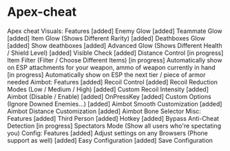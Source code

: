 # Apex-cheat
Apex cheat
Visuals:
Features
[added] Enemy Glow
[added] Teammate Glow
[added] Item Glow (Shows Different Rarity)
[added] Deathboxes Glow
[added] Show deathboxes
[added] Advanced Glow (Shows Different Health / Shield Level)
[added] Visible Check
[added] Distance Control
[in progress] Item Filter (Filter / Choose Different Items)
[in progress] Automatically show on ESP attachments for your weapon, ammo of weapon currently in hand
[in progress] Automatically show on ESP the next tier / piece of armor needed
Aimbot:
Features
[added] Recoil Control
[added] Recoil Reduction Modes (Low / Medium / High)
[added] Custom Recoil Intensity
[added] Aimbot (Disable / Enable)
[added] OnPressKey
[added] Custom Options (Ignore Downed Enemies...)
[added] Aimbot Smooth Customization
[added] Aimbot Distance Customization
[added] Aimbot Bone Selector
Misc:
Features
[added] Third Person
[added] Hotkey
[added] Bypass Anti-Cheat Detection
[in progress] Spectators Mode (Show all users who're spectating you)
Config:
Features
[added] Adjust settings on any Browsers (Phone support as well)
[added] Easy Configuration
[added] Save Configuration
  
